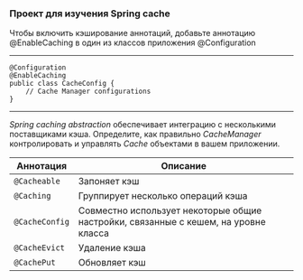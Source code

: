 ### Проект для изучения Spring cache

Чтобы включить кэширование аннотаций, добавьте аннотацию @EnableCaching в один из классов приложения @Configuration

---

```
@Configuration
@EnableCaching
public class CacheConfig {
    // Cache Manager configurations
}
```

---

*Spring caching abstraction* обеспечивает интеграцию с несколькими поставщиками кэша. Определите, как правильно *CacheManager* контролировать и управлять *Cache* объектами в вашем приложении.


| Аннотация      | Описание                                                                            |
|----------------|-------------------------------------------------------------------------------------|
| `@Cacheable`   | Запоняет кэш                                                                        |
| `@Caching`     | Группирует несколько операций кэша                                                  |
| `@CacheConfig` | Совместно использует некоторые общие настройки, связанные с кешем, на уровне класса |
| `@CacheEvict`  | Удаление кэша                                                                       |
| `@CachePut`    | Обновляет кэш                                                                       |
